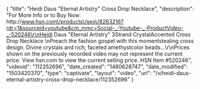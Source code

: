 {
    "title": "Heidi Daus \"Eternal Artistry\" Cross Drop Necklace",
    "description": "For More Info or to Buy Now: http:\/\/www.hsn.com\/products\/seo\/8263216?rdr=1&sourceid=youtube&cm_mmc=Social-_-Youtube-_-ProductVideo-_-520246\r\nHeidi Daus \"Eternal Artistry\" 3Strand CrystalAccented Cross Drop Necklace \nPreach the fashion gospel with this momentstealing cross design. Divine crystals and rich, faceted amethystcolor beads...\r\nPrices shown on the previously recorded video may not represent the current price.  View hsn.com to view the current selling price. HSN Item #520246",
    "videoid": "112352696",
    "date_created": "1480628747",
    "date_modified": "1503420370",
    "type": "captivate",
    "layout": "video",
    "url": "\/v\/heidi-daus-eternal-artistry-cross-drop-necklace\/112352696"
}